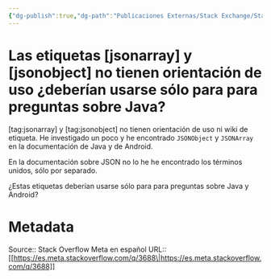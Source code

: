 ```yaml
---
{"dg-publish":true,"dg-path":"Publicaciones Externas/Stack Exchange/Stack Overflow en español/Stack Overflow en español Meta/es.meta.stackoverflow.com-3688.md","permalink":"/publicaciones-externas/stack-exchange/stack-overflow-en-espanol/stack-overflow-en-espanol-meta/es-meta-stackoverflow-com-3688/","title":"Las etiquetas [jsonarray] y [jsonobject] no tienen orientación de uso ¿deberían usarse sólo para para preguntas sobre Java?","hide":true,"noteIcon":"\"0\"","created":"2024-04-03T12:49:10.764-06:00","updated":"2024-04-05T16:44:03.762-06:00"}
---
```


# Las etiquetas [jsonarray] y [jsonobject] no tienen orientación de uso ¿deberían usarse sólo para para preguntas sobre Java?

[tag:jsonarray] y [tag:jsonobject] no tienen orientación de uso ni wiki de etiqueta. He investigado un poco y he encontrado `JSONObject` y `JSONArray` en la documentación de Java y de Android.

En la documentación sobre JSON no lo he he encontrado los términos unidos, sólo por separado.

¿Estas etiquetas deberían usarse sólo para para preguntas sobre Java y Android?

# Metadata
Source:: Stack Overflow Meta en español
URL:: [[https://es.meta.stackoverflow.com/q/3688\|https://es.meta.stackoverflow.com/q/3688]]

